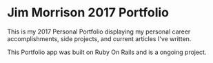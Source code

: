 # Jim Morrison 2017 Portfolio

This is my 2017 Personal Portfolio displaying my personal career
accomplishments, side projects, and current articles I've written. 

This Portfolio app was built on Ruby On Rails and is a ongoing project.  
